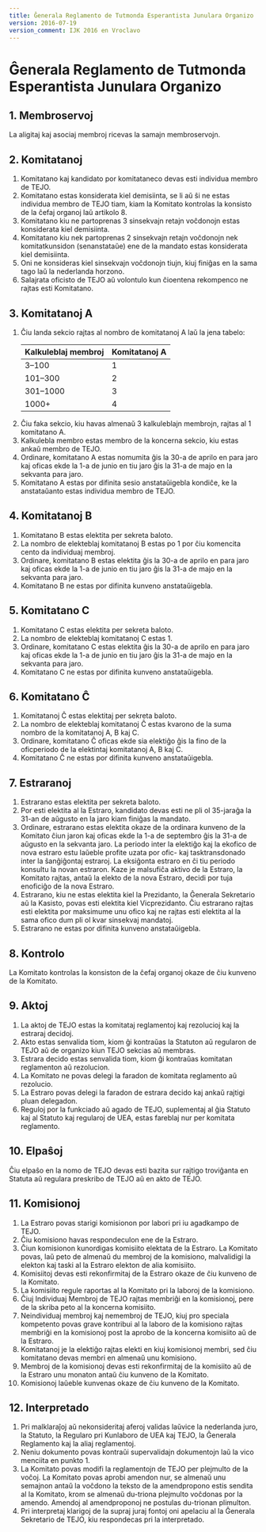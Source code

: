 ```yaml
---
title: Ĝenerala Reglamento de Tutmonda Esperantista Junulara Organizo
version: 2016-07-19
version_comment: IJK 2016 en Vroclavo
---
```


Ĝenerala Reglamento de Tutmonda Esperantista Junulara Organizo
==============================================================

## 1. Membroservoj
La aligitaj kaj asociaj membroj ricevas la samajn membroservojn.

## 2. Komitatanoj
1. Komitatano kaj kandidato por komitataneco devas esti individua membro de TEJO.
2. Komitatano estas konsiderata kiel demisiinta, se li aŭ ŝi ne estas individua membro de TEJO tiam, kiam la Komitato kontrolas la konsisto de la ĉefaj organoj laŭ artikolo 8.
3. Komitatano kiu ne partoprenas 3 sinsekvajn retajn voĉdonojn estas konsiderata kiel demisiinta.
4. Komitatano kiu nek partoprenas 2 sinsekvajn retajn voĉdonojn nek komitatkunsidon (senanstataŭe) ene de la mandato estas konsiderata kiel demisiinta.
5. Oni ne konsideras kiel sinsekvajn voĉdonojn tiujn, kiuj finiĝas en la sama tago laŭ la nederlanda horzono.
6. Salajrata oficisto de TEJO aŭ volontulo kun ĉioentena rekompenco ne rajtas esti Komitatano.

## 3. Komitatanoj A
<ol>
	<li>
		Ĉiu landa sekcio rajtas al nombro de komitatanoj A laŭ la jena tabelo:
		<table>
			<thead>
				<th>Kalkuleblaj membroj</th>
				<th>Komitatanoj A</th>
			</thead>
			<tbody>
				<tr>
					<td>3–100</td>
					<td>1</td>
				</tr>
				<tr>
					<td>101–300</td>
					<td>2</td>
				</tr>
				<tr>
					<td>301–1000</td>
					<td>3</td>
				</tr>
				<tr>
					<td>1000+</td>
					<td>4</td>
				</tr>
			</tbody>
		</table>
	</li>
	<li>Ĉiu faka sekcio, kiu havas almenaŭ 3 kalkuleblajn membrojn, rajtas al 1 komitatano A.</li>
	<li>Kalkulebla membro estas membro de la koncerna sekcio, kiu estas ankaŭ membro de TEJO.</li>
	<li>Ordinare, komitatano A estas nomumita ĝis la 30-a de aprilo en para jaro kaj oficas ekde la 1-a de junio en tiu jaro ĝis la 31-a de majo en la sekvanta para jaro.</li>
	<li>Komitatano A estas por difinita sesio anstataŭigebla kondiĉe, ke la anstataŭanto estas individua membro de TEJO.</li>
</ol>

## 4. Komitatanoj B
1. Komitatano B estas elektita per sekreta baloto.
2. La nombro de elekteblaj komitatanoj B estas po 1 por ĉiu komencita cento da individuaj membroj.
3. Ordinare, komitatano B estas elektita ĝis la 30-a de aprilo en para jaro kaj oficas ekde la 1-a de junio en tiu jaro ĝis la 31-a de majo en la sekvanta para jaro.
4. Komitatano B ne estas por difinita kunveno anstataŭigebla.

## 5. Komitatano C
1. Komitatano C estas elektita per sekreta baloto.
2. La nombro de elekteblaj komitatanoj C estas 1.
3. Ordinare, komitatano C estas elektita ĝis la 30-a de aprilo en para jaro kaj oficas ekde la 1-a de junio en tiu jaro ĝis la 31-a de majo en la sekvanta para jaro.
4. Komitatano C ne estas por difinita kunveno anstataŭigebla.

## 6. Komitatano Ĉ
1. Komitatanoj Ĉ estas elektitaj per sekreta baloto.
2. La nombro de elekteblaj komitatanoj Ĉ estas kvarono de la suma nombro de la komitatanoj A, B kaj C.
3. Ordinare, komitatano Ĉ oficas ekde sia elektiĝo ĝis la fino de la oficperiodo de la elektintaj komitatanoj A, B kaj C.
4. Komitatano Ĉ ne estas por difinita kunveno anstataŭigebla.

## 7. Estraranoj
1. Estrarano estas elektita per sekreta baloto.
2. Por esti elektita al la Estraro, kandidato devas esti ne pli ol 35-jaraĝa la 31-an de aŭgusto en la jaro kiam finiĝas la mandato.
3. Ordinare, estrarano estas elektita okaze de la ordinara kunveno de la Komitato ĉiun jaron kaj oficas ekde la 1-a de septembro ĝis la 31-a de aŭgusto en la sekvanta jaro. La periodo inter la elektiĝo kaj la ekofico de nova estraro estu laŭeble profite uzata por ofic- kaj tasktransdonado inter la ŝanĝiĝontaj estraroj. La eksiĝonta estraro en ĉi tiu periodo konsultu la novan estraron. Kaze je malsufiĉa aktivo de la Estraro, la Komitato rajtas, antaŭ la elekto de la nova Estraro, decidi por tuja enoficiĝo de la nova Estraro.
4. Estrarano, kiu ne estas elektita kiel la Prezidanto, la Ĝenerala Sekretario aŭ la Kasisto, povas esti elektita kiel Vicprezidanto. Ĉiu estrarano rajtas esti elektita por maksimume unu ofico kaj ne rajtas esti elektita al la sama ofico dum pli ol kvar sinsekvaj mandatoj.
5. Estrarano ne estas por difinita kunveno anstataŭigebla.

## 8. Kontrolo
La Komitato kontrolas la konsiston de la ĉefaj organoj okaze de ĉiu kunveno de la Komitato.

## 9. Aktoj
1. La aktoj de TEJO estas la komitataj reglamentoj kaj rezolucioj kaj la estraraj decidoj.
2. Akto estas senvalida tiom, kiom ĝi kontraŭas la Statuton aŭ regularon de TEJO aŭ de organizo kiun TEJO sekcias aŭ membras.
3. Estrara decido estas senvalida tiom, kiom ĝi kontraŭas komitatan reglamenton aŭ rezolucion.
4. La Komitato ne povas delegi la faradon de komitata reglamento aŭ rezolucio.
5. La Estraro povas delegi la faradon de estrara decido kaj ankaŭ rajtigi pluan delegadon.
6. Reguloj por la funkciado aŭ agado de TEJO, suplementaj al ĝia Statuto kaj al Statuto kaj regularoj de UEA, estas fareblaj nur per komitata reglamento.

## 10. Elpaŝoj
Ĉiu elpaŝo en la nomo de TEJO devas esti bazita sur rajtigo troviĝanta en Statuta aŭ regulara preskribo de TEJO aŭ en akto de TEJO.

## 11. Komisionoj
1. La Estraro povas starigi komisionon por labori pri iu agadkampo de TEJO.
2. Ĉiu komisiono havas respondeculon ene de la Estraro.
3. Ĉiun komisionon kunordigas komisiito elektata de la Estraro. La Komitato povas, laŭ peto de almenaŭ du membroj de la komisiono, malvalidigi la elekton kaj taski al la Estraro elekton de alia komisiito.
4. Komisiitoj devas esti rekonfirmitaj de la Estraro okaze de ĉiu kunveno de la Komitato.
5. La komisiito regule raportas al la Komitato pri la laboroj de la komisiono.
6. Ĉiuj Individuaj Membroj de TEJO rajtas membriĝi en la komisionoj, pere de la skriba peto al la koncerna komisiito.
7. Neindividuaj membroj kaj nemembroj de TEJO, kiuj pro speciala kompetento povas grave kontribui al la laboro de la komisiono rajtas membriĝi en la komisionoj post la aprobo de la koncerna komisiito aŭ de la Estraro.
8. Komitatanoj je la elektiĝo rajtas elekti en kiuj komisionoj membri, sed ĉiu komitatano devas membri en almenaŭ unu komisiono.
9. Membroj de la komisionoj devas esti rekonfirmitaj de la komisiito aŭ de la Estraro unu monaton antaŭ ĉiu kunveno de la Komitato.
10. Komisionoj laŭeble kunvenas okaze de ĉiu kunveno de la Komitato.

## 12. Interpretado
1. Pri malklaraĵoj aŭ nekonsideritaj aferoj validas laŭvice la nederlanda juro, la Statuto, la Regularo pri Kunlaboro de UEA kaj TEJO, la Ĝenerala Reglamento kaj la aliaj reglamentoj.
2. Neniu dokumento povas kontraŭi supervalidajn dokumentojn laŭ la vico menciita en punkto 1.
3. La Komitato povas modifi la reglamentojn de TEJO per plejmulto de la voĉoj. La Komitato povas aprobi amendon nur, se almenaŭ unu semajnon antaŭ la voĉdono la teksto de la amendpropono estis sendita al la Komitato, krom se almenaŭ du-triona plejmulto voĉdonas por la amendo. Amendoj al amendproponoj ne postulas du-trionan plimulton.
4. Pri interpretaj klarigoj de la supraj juraj fontoj oni apelaciu al la Ĝenerala Sekretario de TEJO, kiu respondecas pri la interpretado.
